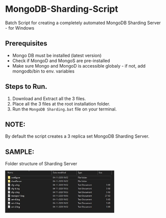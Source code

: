 # MongoDB-Sharding-Script
Batch Script for creating a completely automated MongoDB Sharding Server - for Windows

## Prerequisites
* Mongo DB must be installed (latest version)
* Check if MongoD and MongoS are pre-installed
* Make sure Mongo and MongoD is accessible globaly - if not, add mongodb/bin to env. variables

## Steps to Run.
1. Download and Extract all the 3 files.
2. Place all the 3 files at the root installation folder.
3. Run the `MongoDB Sharding.bat` file on your terminal.

## NOTE:
By default the script creates a 3 replica set MongoDB Sharding Server.

## SAMPLE:
Folder structure of Sharding Server
<br>
<div><img src="Sample.JPG" alt="Sample Folder Structure" width=70%/></div>
